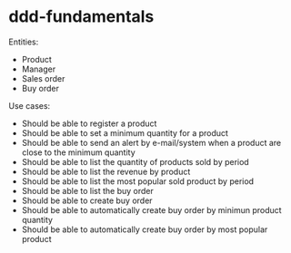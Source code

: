 # ddd-fundamentals

Entities:
  - Product
  - Manager
  - Sales order
  - Buy order

Use cases:
  - Should be able to register a product
  - Should be able to set a minimum quantity for a product
  - Should be able to send an alert by e-mail/system when a product are close to the minimum quantity
  - Should be able to list the quantity of products sold by period
  - Should be able to list the revenue by product
  - Should be able to list the most popular sold product by period
  - Should be able to list the buy order
  - Should be able to create buy order
  - Should be able to automatically create buy order by minimun product quantity
  - Should be able to automatically create buy order by most popular product
